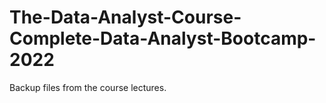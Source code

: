 # The-Data-Analyst-Course-Complete-Data-Analyst-Bootcamp-2022
Backup files from the course lectures.
